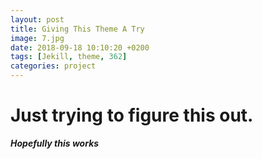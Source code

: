 ```yaml
---
layout: post
title: Giving This Theme A Try
image: 7.jpg
date: 2018-09-18 10:10:20 +0200
tags: [Jekill, theme, 362]
categories: project
---
```


# Just trying to figure this out.

***Hopefully this works***
